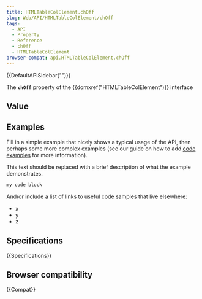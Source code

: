 ```yaml
---
title: HTMLTableColElement.chOff
slug: Web/API/HTMLTableColElement/chOff
tags:
  - API
  - Property
  - Reference
  - chOff
  - HTMLTableColElement
browser-compat: api.HTMLTableColElement.chOff
---
```

{{DefaultAPISidebar("")}}

The **`chOff`** property of the {{domxref("HTMLTableColElement")}} interface 

## Value



## Examples

Fill in a simple example that nicely shows a typical usage of the API, then perhaps some more complex examples (see our guide on how to add [code examples](/en-US/docs/MDN/Contribute/Structures/Code_examples) for more information).

This text should be replaced with a brief description of what the example demonstrates.

```js
my code block
```

And/or include a list of links to useful code samples that live elsewhere:

*   x
*   y
*   z

## Specifications

{{Specifications}}

## Browser compatibility

{{Compat}}


